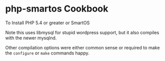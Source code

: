 php-smartos Cookbook
====================
To Install PHP 5.4 or greater or SmartOS

Note this uses libmysql for stupid wordpress support, but it also compiles with the newer mysqlnd.

Other compilation options were either common sense or required to make the `configure` or `make` commands happy. 
